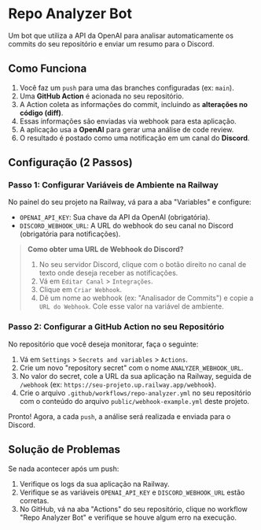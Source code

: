 
# Repo Analyzer Bot

Um bot que utiliza a API da OpenAI para analisar automaticamente os commits do seu repositório e enviar um resumo para o Discord.

## Como Funciona

1.  Você faz um `push` para uma das branches configuradas (ex: `main`).
2.  Uma **GitHub Action** é acionada no seu repositório.
3.  A Action coleta as informações do commit, incluindo as **alterações no código (diff)**.
4.  Essas informações são enviadas via webhook para esta aplicação.
5.  A aplicação usa a **OpenAI** para gerar uma análise de code review.
6.  O resultado é postado como uma notificação em um canal do **Discord**.

## Configuração (2 Passos)

### Passo 1: Configurar Variáveis de Ambiente na Railway

No painel do seu projeto na Railway, vá para a aba "Variables" e configure:

-   `OPENAI_API_KEY`: Sua chave da API da OpenAI (obrigatória).
-   `DISCORD_WEBHOOK_URL`: A URL do webhook do seu canal no Discord (obrigatória para notificações).

> **Como obter uma URL de Webhook do Discord?**
> 1. No seu servidor Discord, clique com o botão direito no canal de texto onde deseja receber as notificações.
> 2. Vá em `Editar Canal` > `Integrações`.
> 3. Clique em `Criar Webhook`.
> 4. Dê um nome ao webhook (ex: "Analisador de Commits") e copie a `URL do Webhook`. Cole esse valor na variável de ambiente.

### Passo 2: Configurar a GitHub Action no seu Repositório

No repositório que você deseja monitorar, faça o seguinte:

1.  Vá em `Settings` > `Secrets and variables` > `Actions`.
2.  Crie um novo "repository secret" com o nome `ANALYZER_WEBHOOK_URL`.
3.  No valor do secret, cole a URL da sua aplicação na Railway, seguida de `/webhook` (ex: `https://seu-projeto.up.railway.app/webhook`).
4.  Crie o arquivo `.github/workflows/repo-analyzer.yml` no seu repositório com o conteúdo do arquivo `public/webhook-example.yml` deste projeto.

Pronto! Agora, a cada `push`, a análise será realizada e enviada para o Discord.

## Solução de Problemas

Se nada acontecer após um push:
1.  Verifique os logs da sua aplicação na Railway.
2.  Verifique se as variáveis `OPENAI_API_KEY` e `DISCORD_WEBHOOK_URL` estão corretas.
3.  No GitHub, vá na aba "Actions" do seu repositório, clique no workflow "Repo Analyzer Bot" e verifique se houve algum erro na execução.
